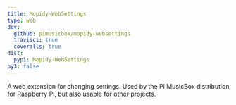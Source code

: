 ```yaml
---
title: Mopidy-WebSettings
type: web
dev:
  github: pimusicbox/mopidy-websettings
  travisci: true
  coveralls: true
dist:
  pypi: Mopidy-WebSettings
py3: false
---
```


A web extension for changing settings.
Used by the Pi MusicBox distribution for Raspberry Pi,
but also usable for other projects.
